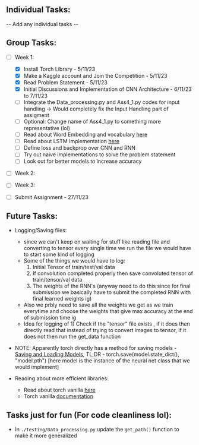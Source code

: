 ## Individual Tasks: <br />
   -- Add any individual tasks --

## Group Tasks:
- [ ] Week 1:
  - [x] Install Torch Library - 5/11/23
  - [x] Make a Kaggle account and Join the Competition - 5/11/23
  - [x] Read Problem Statement - 5/11/23
  - [x] Initial Discussions and Implementation of CNN Architecture - 6/11/23 to 7/11/23
  - [ ] Integrate the Data_processing.py and Ass4_1.py codes for input handling -> Would completely fix the Input Handling part of assigment
  - [ ] Optional: Change name of Ass4_1.py to something more representative (lol)
  - [ ] Read about Word Embedding and vocabulary [here](https://pytorch.org/tutorials/beginner/nlp/word_embeddings_tutorial.html)
  - [ ] Read about LSTM Implementation [here](https://machinelearningmastery.com/lstm-for-time-series-prediction-in-pytorch/)
  - [ ] Define loss and backprop over CNN and RNN
  - [ ] Try out naive implementations to solve the problem statement
  - [ ] Look out for better models to increase accuracy

- [ ] Week 2:
- [ ] Week 3:

- [ ] Submit Assignment - 27/11/23

## Future Tasks:


- Logging/Saving files:
  - since we can't keep on waiting for stuff like reading file and converting to tensor every single time we run the file we would have to start some kind of logging
  - Some of the things we would have to log:
      1) Initial Tensor of train/test/val data
      2) If convolution completed properly then save convoluted tensor of train/tensor/val data 
      3) The weights of the RNN's (anyway need to do this since for final submission we basically have to submit the completed RNN with final learned weights ig)
  - Also we prbly need to save all the weights we get as we train everytime  and choose the weights that give max accuracy at the end of submission time ig
  - Idea for logging of 1) Check if the "tensor" file exists , if it does then directly read that instead of trying to convert images to tensor, if it does not then run the get_data function
- NOTE: Apparently torch directly has a method for saving models - [Saving and Loading Models](https://pytorch.org/tutorials/beginner/basics/saveloadrun_tutorial.html), TL;DR - torch.save(model.state_dict(), "model.pth") [here model is the instance of the neural net class that we would implement]


- Reading about more efficient libraries:
  - Read about torch vanilla [here](https://towardsdatascience.com/from-pytorch-to-pytorch-lightning-a-gentle-introduction-b371b7caaf09)
  - Torch vanilla [documentation](https://lightning.ai/docs/pytorch/stable/)

## Tasks just for fun (For code cleanliness lol):

- In `./Testing/Data_processing.py` update the `get_path()` function to make it more generalized